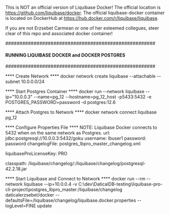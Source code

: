 This is NOT an official version of Liquibase Docker! The official location is https://github.com/liquibase/docker. The official liquibase-docker container is located on DockerHub at https://hub.docker.com/r/liquibase/liquibase.

If you are not Erzsebet Carmean or one of her esteemed collegues, steer clear of this repo and associated docker container! 

#####################################################
#### RUNNING LIQUIBASE DOCKER and DOCKER POSTGRES ###
#####################################################

**** Create Network ****
docker network create liquibase --attachable --subnet 10.0.0.0/24

**** Start Postgres Container ****
docker run --network liquibase --ip="10.0.0.3" --name=pg_12 --hostname=pg_12_host -p5433:5432 -e POSTGRES_PASSWORD=password -d postgres:12.6 

**** Attach Postgres to Network ****
docker network connect liquibase pg_12

**** Configure Properties File ****
NOTE: Liquibase Docker connects to 5432 when on the same network as Postgres.
url: jdbc:postgresql://10.0.0.3:5432/goku
username: lbuser1
password: password
changelogFile: postgres_lbpro_master_changelog.xml

liquibaseProLicenseKey: PRO

classpath: /liquibase/changelog/:/liquibase/changelog/postgresql-42.2.18.jar

**** Start Liquibase and Connect to Network ****
docker run --rm --network liquibase --ip=10.0.0.4 -v C:\dev\DaticalDB-testing\liquibase-pro-cli-project\postgres_lbpro_master:/liquibase/changelog daticalerzsebet/docker --defaultsFile=/liquibase/changelog/liquibase.docker.properties --logLevel=FINE update

